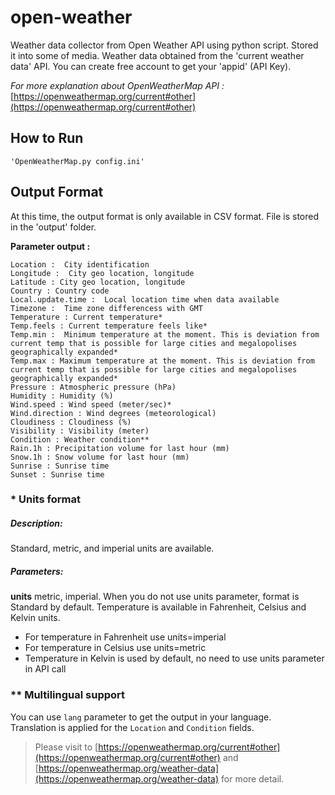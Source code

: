 

# open-weather
Weather data collector from Open Weather API using python script. Stored it into some of media. Weather data obtained from the 'current weather data' API. You can create free account to get your 'appid' (API Key).

*For more explanation about OpenWeatherMap API :*
[https://openweathermap.org/current#other](https://openweathermap.org/current#other)


## How to Run
	'OpenWeatherMap.py config.ini'

## Output Format
At this time, the output format is only available in CSV format. File is stored in the 'output' folder.

**Parameter output :**

    Location :  City identification  
    Longitude :  City geo location, longitude
    Latitude : City geo location, longitude
    Country : Country code
    Local.update.time :  Local location time when data available
    Timezone :  Time zone differencess with GMT
    Temperature : Current temperature*
    Temp.feels : Current temperature feels like*
    Temp.min :  Minimum temperature at the moment. This is deviation from current temp that is possible for large cities and megalopolises geographically expanded*
    Temp.max : Maximum temperature at the moment. This is deviation from current temp that is possible for large cities and megalopolises geographically expanded*
    Pressure : Atmospheric pressure (hPa)
    Humidity : Humidity (%)
    Wind.speed : Wind speed (meter/sec)*
    Wind.direction : Wind degrees (meteorological)
    Cloudiness : Cloudiness (%)
    Visibility : Visibility (meter)
    Condition : Weather condition**
    Rain.1h : Precipitation volume for last hour (mm)
    Snow.1h : Snow volume for last hour (mm)
    Sunrise : Sunrise time
    Sunset : Sunrise time


### * Units format
##### Description:
Standard, metric, and imperial units are available.
##### Parameters:

**units**  metric, imperial. When you do not use units parameter, format is Standard by default.
Temperature is available in Fahrenheit, Celsius and Kelvin units.

-   For temperature in Fahrenheit use units=imperial
-   For temperature in Celsius use units=metric
-   Temperature in Kelvin is used by default, no need to use units parameter in API call

### ** Multilingual support

You can use  `lang`  parameter to get the output in your language.  
Translation is applied for the  `Location`  and  `Condition`  fields.

> Please visit to [https://openweathermap.org/current#other](https://openweathermap.org/current#other) 
> and [https://openweathermap.org/weather-data](https://openweathermap.org/weather-data)
> for more detail.
